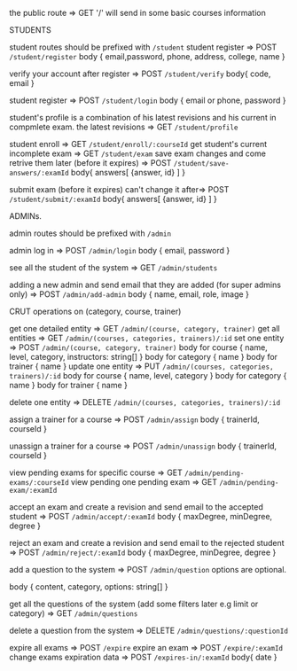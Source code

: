the public route => GET '/'
will send in some basic courses information







STUDENTS

student routes should be prefixed with `/student`
student register => POST `/student/register`
body {
   email,password, phone, address, college, name
}

verify your account after register => POST `/student/verify`
body{
  code, email
}

student register => POST `/student/login`
body {
  email or phone, password
}

student's profile is a combination of his latest revisions and his current in compmlete exam.
the latest revisions => GET `/student/profile`

student enroll => GET `/student/enroll/:courseId`
get student's current incomplete exam => GET `/student/exam`
save exam changes and come retrive them later (before it expires) => POST `/student/save-answers/:examId`
body{
  answers[
    {answer, id}
  ]
}

submit exam (before it expires) can't change it after=> POST `/student/submit/:examId`
body{
  answers[
    {answer, id}
  ]
}





ADMINs.

admin routes should be prefixed with `/admin`

admin log in => POST `/admin/login`
body {
  email, password
}

see all the student of the system => GET `/admin/students`

adding a new admin and send email that they are added (for super admins only) => POST `/admin/add-admin`
body {
  name, email, role, image
}

CRUT operations on (category, course, trainer)

get one detailed entity => GET `/admin/(course, category, trainer)`
get all entities => GET `/admin/(courses, categories, trainers)/:id`
set one entity => POST `/admin/(course, category, trainer)`
body for course {
  name, level, category, instructors: string[]
}
body for category {
  name
}
body for trainer {
  name
}
update one entity => PUT `/admin/(courses, categories, trainers)/:id`
body for course {
  name, level, category
}
body for category {
  name
}
body for trainer {
  name
}

delete one entity => DELETE `/admin/(courses, categories, trainers)/:id`

assign a trainer for a course => POST `/admin/assign`
body {
  trainerId, courseId
}

unassign a trainer for a course => POST `/admin/unassign`
body {
  trainerId, courseId
}

view pending exams for specific course => GET `/admin/pending-exams/:courseId`
view pending one pending exam => GET `/admin/pending-exam/:examId`

accept an exam and create a revision
and send email to the accepted student => POST `/admin/accept/:examId`
body {
  maxDegree, minDegree, degree
}

reject an exam and create a revision
and send email to the rejected student => POST `/admin/reject/:examId`
body {
  maxDegree, minDegree, degree
}

add a question to the system => POST `/admin/question`
options are optional.

body {
  content, category, options: string[]
}

get all the questions of the system
(add some filters later e.g limit or category) => GET `/admin/questions`

delete a question from the system => DELETE `/admin/questions/:questionId`

expire all exams => POST `/expire`
expire an exam => POST `/expire/:examId`
change exams expiration data => POST `/expires-in/:examId`
body{
  date
}
